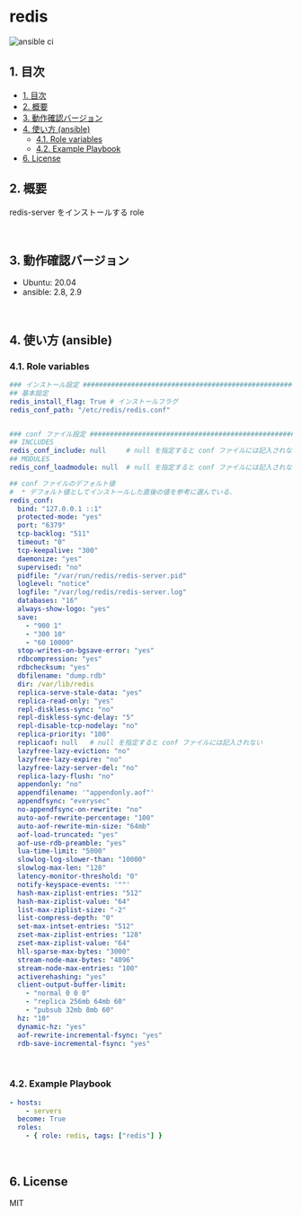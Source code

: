 # redis

![ansible ci](https://github.com/link-u/ansible-roles_redis/workflows/ansible%20ci/badge.svg)

## 1. 目次

<!-- TOC depthFrom:2 -->

- [1. 目次](#1-目次)
- [2. 概要](#2-概要)
- [3. 動作確認バージョン](#3-動作確認バージョン)
- [4. 使い方 (ansible)](#4-使い方-ansible)
    - [4.1. Role variables](#41-role-variables)
    - [4.2. Example Playbook](#42-example-playbook)
- [6. License](#6-license)

<!-- /TOC -->

## 2. 概要

redis-server をインストールする role

<br>

## 3. 動作確認バージョン

* Ubuntu: 20.04
* ansible: 2.8, 2.9

<br>

## 4. 使い方 (ansible)

### 4.1. Role variables

```yaml
### インストール設定 ###############################################################################
## 基本設定
redis_install_flag: True # インストールフラグ
redis_conf_path: "/etc/redis/redis.conf"


### conf ファイル設定 ##############################################################################
## INCLUDES
redis_conf_include: null     # null を指定すると conf ファイルには記入されない
## MODULES
redis_conf_loadmodule: null  # null を指定すると conf ファイルには記入されない

## conf ファイルのデフォルト値
#  * デフォルト値としてインストールした直後の値を参考に選んでいる.
redis_conf: 
  bind: "127.0.0.1 ::1"
  protected-mode: "yes"
  port: "6379"
  tcp-backlog: "511"
  timeout: "0"
  tcp-keepalive: "300"
  daemonize: "yes"
  supervised: "no"
  pidfile: "/var/run/redis/redis-server.pid"
  loglevel: "notice"
  logfile: "/var/log/redis/redis-server.log"
  databases: "16"
  always-show-logo: "yes"
  save:
    - "900 1"
    - "300 10"
    - "60 10000"
  stop-writes-on-bgsave-error: "yes"
  rdbcompression: "yes"
  rdbchecksum: "yes"
  dbfilename: "dump.rdb"
  dir: /var/lib/redis
  replica-serve-stale-data: "yes"
  replica-read-only: "yes"
  repl-diskless-sync: "no"
  repl-diskless-sync-delay: "5"
  repl-disable-tcp-nodelay: "no"
  replica-priority: "100"
  replicaof: null   # null を指定すると conf ファイルには記入されない
  lazyfree-lazy-eviction: "no"
  lazyfree-lazy-expire: "no"
  lazyfree-lazy-server-del: "no"
  replica-lazy-flush: "no"
  appendonly: "no"
  appendfilename: '"appendonly.aof"'
  appendfsync: "everysec"
  no-appendfsync-on-rewrite: "no"
  auto-aof-rewrite-percentage: "100"
  auto-aof-rewrite-min-size: "64mb"
  aof-load-truncated: "yes"
  aof-use-rdb-preamble: "yes"
  lua-time-limit: "5000"
  slowlog-log-slower-than: "10000"
  slowlog-max-len: "128"
  latency-monitor-threshold: "0"
  notify-keyspace-events: '""'
  hash-max-ziplist-entries: "512"
  hash-max-ziplist-value: "64"
  list-max-ziplist-size: "-2"
  list-compress-depth: "0"
  set-max-intset-entries: "512"
  zset-max-ziplist-entries: "128"
  zset-max-ziplist-value: "64"
  hll-sparse-max-bytes: "3000"
  stream-node-max-bytes: "4096"
  stream-node-max-entries: "100"
  activerehashing: "yes"
  client-output-buffer-limit:
    - "normal 0 0 0"
    - "replica 256mb 64mb 60"
    - "pubsub 32mb 8mb 60"
  hz: "10"
  dynamic-hz: "yes"
  aof-rewrite-incremental-fsync: "yes"
  rdb-save-incremental-fsync: "yes"
```

<br>

### 4.2. Example Playbook

```yaml
- hosts:
    - servers
  become: True
  roles:
    - { role: redis, tags: ["redis"] }
```

<br>

## 6. License
MIT
